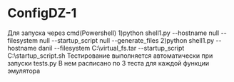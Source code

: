 # ConfigDZ-1
Для запуска через cmd(Powershell)
1)python shell1.py --hostname null --filesystem null --startup_script null --generate_files
2)python shell1.py --hostname danil --filesystem C:\virtual_fs.tar --startup_script C:\startup_script.sh
Тестирование выполняется автоматически при запуски tests.py
В нем расписано по 3 теста для каждой функции эмулятора
